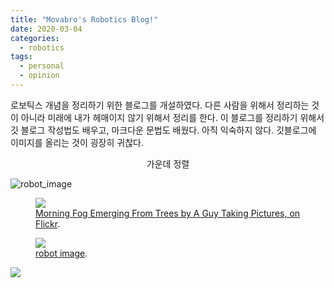 ```yaml
---
title: "Movabro's Robotics Blog!"
date: 2020-03-04
categories:
  - robotics
tags:
  - personal
  - opinion
---
```

로보틱스 개념을 정리하기 위한 블로그를 개설하였다. 다른 사람을 위해서 정리하는 것이 아니라 미래에 내가 헤매이지 않기 위해서 정리를 한다. 이 블로그를 정리하기 위해서 깃 블로그 작성법도 배우고, 마크다운 문법도 배웠다. 아직 익숙하지 않다. 깃블로그에 이미지를 올리는 것이 굉장히 귀찮다.

<center>가운데 정렬</center>

![robot_image](https://cdn.pixabay.com/photo/2013/07/12/14/54/robot-148989_960_720.png)

<figure>
	<a href="http://farm9.staticflickr.com/8426/7758832526_cc8f681e48_b.jpg">
    <img src="http://farm9.staticflickr.com/8426/7758832526_cc8f681e48_c.jpg" />
  </a>
	<figcaption>
    <a href="http://www.flickr.com/photos/80901381@N04/7758832526/" title="on Flickr">Morning Fog Emerging From Trees by A Guy Taking Pictures, on Flickr</a>.
  </figcaption>
</figure>


<figure>
	<a href="https://cdn.pixabay.com/photo/2013/07/12/14/54/robot-148989_960_720.png">
	    <img src="https://cdn.pixabay.com/photo/2013/07/12/14/54/robot-148989_960_720.png" />
	</a>
	<figcaption>
	    <a href="https://cdn.pixabay.com/photo/2013/07/12/14/54/robot-148989_960_720.png" title="https://cdn.pixabay.com/photo/2013/07/12/14/54/robot-148989_960_720.png">robot image</a>.
	</figcaption>
</figure>

<img src="https://cdn.pixabay.com/photo/2013/07/12/14/54/robot-148989_960_720.png">
